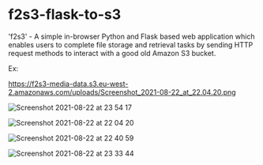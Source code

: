 # f2s3-flask-to-s3
'f2s3' - A simple in-browser Python and Flask based web application which enables users to complete file storage and retrieval tasks by sending HTTP request methods to interact with a good old Amazon S3 bucket. 

Ex: 

https://f2s3-media-data.s3.eu-west-2.amazonaws.com/uploads/Screenshot_2021-08-22_at_22.04.20.png

![Screenshot 2021-08-22 at 23 54 17](https://user-images.githubusercontent.com/23433005/130372592-89a72482-8f86-44f4-89c9-b07cff7eeffd.png)

![Screenshot 2021-08-22 at 22 04 20](https://user-images.githubusercontent.com/23433005/130372514-50c60ebb-12e4-440e-a0a6-2bf796f2fa51.png)

![Screenshot 2021-08-22 at 22 40 59](https://user-images.githubusercontent.com/23433005/130370844-f70d495b-c1cb-4cbc-bf20-07c702fcbf2b.png)

![Screenshot 2021-08-22 at 23 33 44](https://user-images.githubusercontent.com/23433005/130372138-5d07bf98-6b73-45f2-9c67-a083d4d1a654.png)


